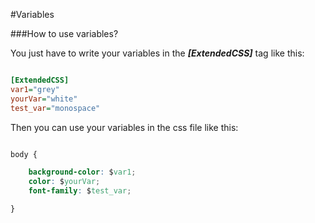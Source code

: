#Variables

###How to use variables?

You just have to write your variables in the ***[ExtendedCSS]***  tag like this:

```ini

[ExtendedCSS]
var1="grey"
yourVar="white"
test_var="monospace"

```

Then you can use your variables in the css file like this:

```css

body {

	background-color: $var1;
    color: $yourVar;
    font-family: $test_var;

}

```